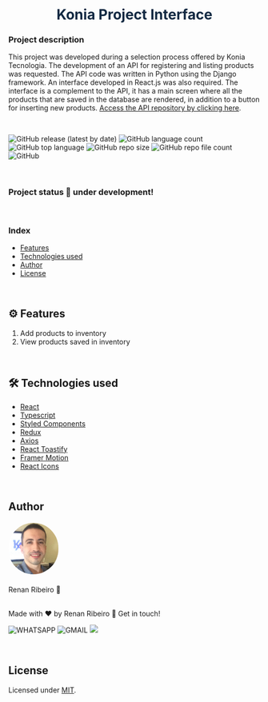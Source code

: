 <h1 style="text-align: center; color: #132A43">Konia Project Interface</h1>

### Project description

This project was developed during a selection process offered by Konia Tecnologia. The development of an API for registering and listing products was requested. The API code was written in Python using the Django framework. An interface developed in React.js was also required. The interface is a complement to the API, it has a main screen where all the products that are saved in the database are rendered, in addition to a button for inserting new products. [Access the API repository by clicking here](https://github.com/renandcr/konia_project).

<br>

![GitHub release (latest by date)](https://img.shields.io/github/v/release/renandcr/konia_project_interface)
![GitHub language count](https://img.shields.io/github/languages/count/renandcr/konia_project_interface)
![GitHub top language](https://img.shields.io/github/languages/top/renandcr/konia_project_interface)
![GitHub repo size](https://img.shields.io/github/repo-size/renandcr/konia_project_interface)
![GitHub repo file count](https://img.shields.io/github/directory-file-count/renandcr/konia_project_interface)
![GitHub](https://img.shields.io/github/license/renandcr/konia_project_interface)

<br>

### Project status 🚀 under development!

<br>

### Index

- [Features](#️-features)
- [Technologies used](#️-technologies-used)
- [Author](#author)
- [License](#license)

<br>

## ⚙️ Features

1. Add products to inventory
2. View products saved in inventory

<br>

## 🛠️ Technologies used

- [React](https://reactjs.org/)
- [Typescript](https://www.typescriptlang.org/)
- [Styled Components](https://styled-components.com/)
- [Redux](https://redux.js.org/)
- [Axios](https://axios-http.com/ptbr/)
- [React Toastify](https://fkhadra.github.io/react-toastify/introduction)
- [Framer Motion](https://www.framer.com/motion/)
- [React Icons](https://react-icons.github.io/react-icons/)

<br>

## Author

<h4><img alt="Profile picture" src="src/assets/images/profile_photo_2.JPG" style="width: 100px; border-radius: 50px"/></h4>
Renan Ribeiro 🚀

<br>

<br>

Made with ❤️ by Renan Ribeiro 👋 Get in touch!

![WHATSAPP](<https://img.shields.io/badge/+55(43)996935385-25D366?style=flat-square&logo=whatsapp&logoColor=white>)
![GMAIL](https://img.shields.io/badge/renandcribeiro@gmail.com-D14836?style=flat-square&logo=gmail&logoColor=white)
<a href="https://www.linkedin.com/in/renandcr">
<img src="https://img.shields.io/badge/Renan-0077B5?style=flat-square&logo=linkedin&logoColor=white"/></a>

<br>

## License

Licensed under [MIT](https://github.com/renandcr/konia_project_interface/blob/development/LICENSE.md).
